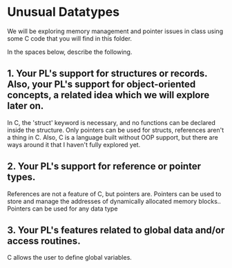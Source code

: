 # Unusual Datatypes

We will be exploring memory management and pointer issues in class using some C code that you will find in this folder.

In the spaces below, describe the following.

## 1. Your PL's support for structures or records. Also, your PL's support for object-oriented concepts, a related idea which we will explore later on.
In C, the 'struct' keyword is necessary, and no functions can be declared inside the structure. Only pointers can be used for structs, references aren't a thing in C. Also, C is a language built without OOP support, but there are ways around it that I haven't fully explored yet.

## 2. Your PL's support for reference or pointer types.
References are not a feature of C, but pointers are. Pointers can be used to store and manage the addresses of dynamically allocated memory blocks.. Pointers can be used for any data type

## 3. Your PL's features related to global data and/or access routines.
C allows the user to define global variables.
